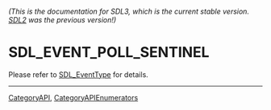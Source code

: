 ###### (This is the documentation for SDL3, which is the current stable version. [SDL2](https://wiki.libsdl.org/SDL2/) was the previous version!)
# SDL_EVENT_POLL_SENTINEL

Please refer to [SDL_EventType](SDL_EventType) for details.

----
[CategoryAPI](CategoryAPI), [CategoryAPIEnumerators](CategoryAPIEnumerators)

